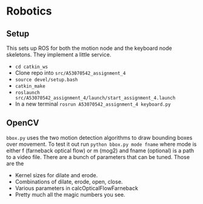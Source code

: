 # Robotics
## Setup
This sets up ROS for both the motion node and the keyboard node skeletons. They implement a little service.
* `cd catkin_ws`
* Clone repo into `src/A53070542_assignment_4`
*  `source devel/setup.bash`
* `catkin_make`
* `roslaunch src/A53070542_assignment_4/launch/start_assignment_4.launch`
* In a new terminal `rosrun A53070542_assignment_4 keyboard.py`

## OpenCV
`bbox.py` uses the two motion detection algorithms to draw bounding boxes over movement. To test it out run
```python bbox.py mode fname```
where mode is either f (farneback optical flow) or m (mog2) and fname (optional) is a path to a video file. There are a bunch of parameters that can be tuned. Those are the

* Kernel sizes for dilate and erode.
* Combinations of dilate, erode, open, close.
* Various parameters in calcOpticalFlowFarneback
* Pretty much all the magic numbers you see.

